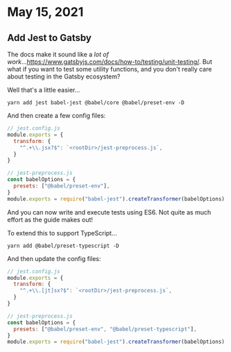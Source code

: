 # May 15, 2021

## Add Jest to Gatsby

The docs make it sound like a _lot of work_...https://www.gatsbyjs.com/docs/how-to/testing/unit-testing/.  But what if you want to test some utility functions, and you don't really care about testing in the Gatsby ecosystem?

Well that's a little easier...

```shell
yarn add jest babel-jest @babel/core @babel/preset-env -D
```

And then create a few config files:

```javascript
// jest.config.js
module.exports = {
  transform: {
    "^.+\\.jsx?$": `<rootDir>/jest-preprocess.js`,
  }
}

// jest-preprocess.js
const babelOptions = {
  presets: ["@babel/preset-env"],
}
module.exports = require("babel-jest").createTransformer(babelOptions)
```

And you can now write and execute tests using ES6.  Not quite as much effort as the guide makes out!

To extend this to support TypeScript...

```shell
yarn add @babel/preset-typescript -D
```

And then update the config files:

```javascript
// jest.config.js
module.exports = {
  transform: {
    "^.+\\.[jt]sx?$": `<rootDir>/jest-preprocess.js`,
  }
}

// jest-preprocess.js
const babelOptions = {
  presets: ["@babel/preset-env", "@babel/preset-typescript"],
}
module.exports = require("babel-jest").createTransformer(babelOptions)
```